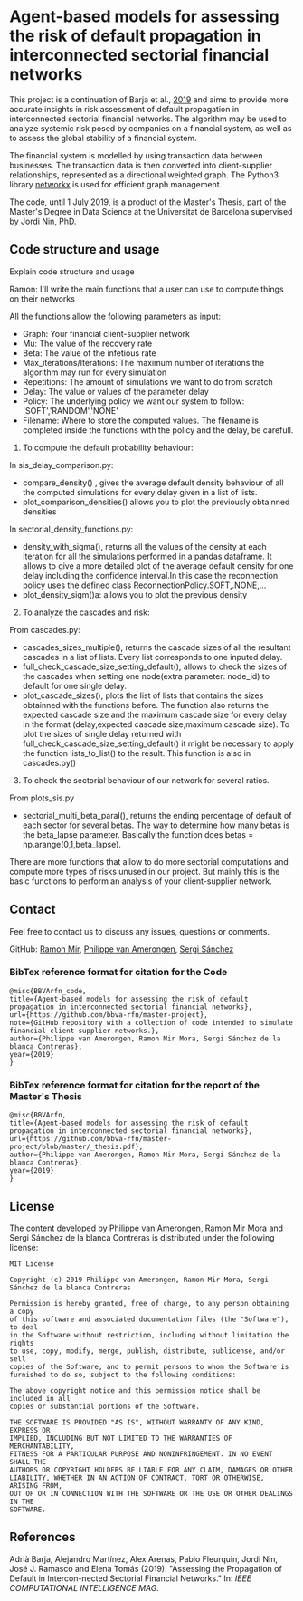 # Agent-based models for assessing the risk of default propagation in interconnected sectorial financial networks

This project is a continuation of Barja et al., [2019](#references) and aims to provide more accurate insights in risk assessment of default propagation in interconnected sectorial financial networks. The algorithm may be used to analyze systemic risk posed by companies on a financial system, as well as to assess the global stability of a financial system. 

The financial system is modelled by using transaction data between businesses. The transaction data is then converted into client-supplier relationships, represented as a directional weighted graph. The Python3 library [networkx](https://networkx.github.io/) is used for efficient graph management.

The code, until 1 July 2019, is a product of the Master's Thesis, part of the Master's Degree in Data Science at the Universitat de Barcelona supervised by Jordi Nin, PhD.

## Code structure and usage

Explain code structure and usage

Ramon: I'll write the main functions that a user can use to compute things on their networks

All the functions allow the following parameters as input: 
- Graph: Your financial client-supplier network 
- Mu: The value of the recovery rate
- Beta: The value of the infetious rate
- Max_iterations/Iterations: The maximum number of iterations the algorithm may run for every simulation
- Repetitions: The amount of simulations we want to do from scratch
- Delay: The value or values of the parameter delay
- Policy: The underlying policy we want our system to follow: 'SOFT','RANDOM','NONE'
- Filename: Where to store the computed values. The filename is completed inside the functions with the policy and the delay, be carefull. 

1. To compute the default probability behaviour:

In sis_delay_comparison.py:
- compare_density() , gives the average default density behaviour of all the computed simulations for every delay given in a list of lists.
- plot_comparison_densities() allows you to plot the previously obtainned densities

In sectorial_density_functions.py:
- density_with_sigma(), returns all the values of the density at each iteration for all the simulations performed in a pandas dataframe.
It allows to give a more detailed plot of the average default density for one delay including the confidence interval.In this case the reconnection policy uses the defined class ReconnectionPolicy.SOFT,.NONE,...
- plot_density_sigm()a: allows you to plot the previous density
  
2. To analyze the cascades and risk:

From cascades.py:
- cascades_sizes_multiple(), returns the cascade sizes of all the resultant cascades in a list of lists. Every list corresponds to one inputed delay.
- full_check_cascade_size_setting_default(), allows to check the sizes of the cascades when setting one node(extra parameter: node_id) to default for one single delay.
- plot_cascade_sizes(), plots the list of lists that contains the sizes obtainned with the functions before. The function also returns the expected cascade size and the maximum cascade size for every delay in the format (delay,expected cascade size,maximum cascade size).
To plot the sizes of single delay returned with full_check_cascade_size_setting_default() it might be necessary to apply the function lists_to_list() to the result. This function is also in cascades.py()

3. To check the sectorial behaviour of our network for several ratios.

From plots_sis.py
- sectorial_multi_beta_paral(), returns the ending percentage of default of each sector for several betas. The way to determine how many betas is the beta_lapse parameter. Basically the function does betas = np.arange(0,1,beta_lapse).

There are more functions that allow to do more sectorial computations and compute more types of risks unused in our project. But mainly this is the basic functions to perform an analysis of your client-supplier network. 
## Contact

Feel free to contact us to discuss any issues, questions or comments.

GitHub: [Ramon Mir](https://github.com/aemon4), [Philippe van Amerongen](https://github.com/phicoder), [Sergi Sánchez](https://github.com/Sergisanchezcontreras)

### BibTex reference format for citation for the Code
```
@misc{BBVArfn_code,
title={Agent-based models for assessing the risk of default propagation in interconnected sectorial financial networks},
url={https://github.com/bbva-rfn/master-project},
note={GitHub repository with a collection of code intended to simulate financial client-supplier networks.},
author={Philippe van Amerongen, Ramon Mir Mora, Sergi Sánchez de la blanca Contreras},
year={2019}
}
```

### BibTex reference format for citation for the report of the Master's Thesis
```
@misc{BBVArfn,
title={Agent-based models for assessing the risk of default propagation in interconnected sectorial financial networks},
url={https://github.com/bbva-rfn/master-project/blob/master/_thesis.pdf},
author={Philippe van Amerongen, Ramon Mir Mora, Sergi Sánchez de la blanca Contreras},
year={2019}
}
```
## License

The content developed by Philippe van Amerongen, Ramon Mir Mora and Sergi Sánchez de la blanca Contreras is distributed under the following license:

```
MIT License

Copyright (c) 2019 Philippe van Amerongen, Ramon Mir Mora, Sergi Sánchez de la blanca Contreras

Permission is hereby granted, free of charge, to any person obtaining a copy
of this software and associated documentation files (the "Software"), to deal
in the Software without restriction, including without limitation the rights
to use, copy, modify, merge, publish, distribute, sublicense, and/or sell
copies of the Software, and to permit persons to whom the Software is
furnished to do so, subject to the following conditions:

The above copyright notice and this permission notice shall be included in all
copies or substantial portions of the Software.

THE SOFTWARE IS PROVIDED "AS IS", WITHOUT WARRANTY OF ANY KIND, EXPRESS OR
IMPLIED, INCLUDING BUT NOT LIMITED TO THE WARRANTIES OF MERCHANTABILITY,
FITNESS FOR A PARTICULAR PURPOSE AND NONINFRINGEMENT. IN NO EVENT SHALL THE
AUTHORS OR COPYRIGHT HOLDERS BE LIABLE FOR ANY CLAIM, DAMAGES OR OTHER
LIABILITY, WHETHER IN AN ACTION OF CONTRACT, TORT OR OTHERWISE, ARISING FROM,
OUT OF OR IN CONNECTION WITH THE SOFTWARE OR THE USE OR OTHER DEALINGS IN THE
SOFTWARE.
```

## References
Adrià Barja, Alejandro Martínez, Alex Arenas, Pablo Fleurquin, Jordi Nin, José J. Ramasco and Elena Tomás (2019). "Assessing the Propagation of Default in Intercon-nected Sectorial Financial Networks." In: *IEEE COMPUTATIONAL INTELLIGENCE MAG.*